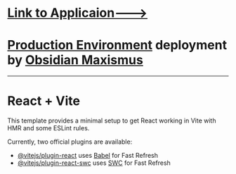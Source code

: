 
# [Link to Applicaion--->](https://kenshi-resumes-ai-powered.vercel.app/)
# [Production Environment](http://kenshi.krishnayadav.xyz/) deployment by [Obsidian Maxismus](Github.com/obsidianmaximus)

<hr>

# React + Vite

This template provides a minimal setup to get React working in Vite with HMR and some ESLint rules.

Currently, two official plugins are available:

- [@vitejs/plugin-react](https://github.com/vitejs/vite-plugin-react/blob/main/packages/plugin-react/README.md) uses [Babel](https://babeljs.io/) for Fast Refresh
- [@vitejs/plugin-react-swc](https://github.com/vitejs/vite-plugin-react-swc) uses [SWC](https://swc.rs/) for Fast Refresh


